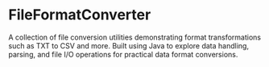 # FileFormatConverter
A collection of file conversion utilities demonstrating format transformations such as TXT to CSV and more. Built using Java to explore data handling, parsing, and file I/O operations for practical data format conversions.
